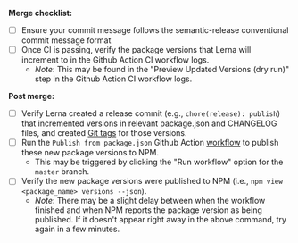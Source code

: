 **Merge checklist:**
- [ ] Ensure your commit message follows the semantic-release conventional commit message format
- [ ] Once CI is passing, verify the package versions that Lerna will increment to in the Github Action CI workflow logs.
    - *Note*: This may be found in the "Preview Updated Versions (dry run)" step in the Github Action CI workflow logs.

**Post merge:**
- [ ] Verify Lerna created a release commit (e.g., ``chore(release): publish``) that incremented versions in relevant package.json and CHANGELOG files, and created [Git tags](https://github.com/edx/frontend-enterprise/tags) for those versions.
- [ ] Run the ``Publish from package.json`` Github Action [workflow](https://github.com/edx/frontend-enterprise/actions/workflows/publish-from-package.yml) to publish these new package versions to NPM.
    - This may be triggered by clicking the "Run workflow" option for the ``master`` branch.
- [ ] Verify the new package versions were published to NPM (i.e., ``npm view <package_name> versions --json``).
    - *Note*: There may be a slight delay between when the workflow finished and when NPM reports the package version as being published. If it doesn't appear right away in the above command, try again in a few minutes.
